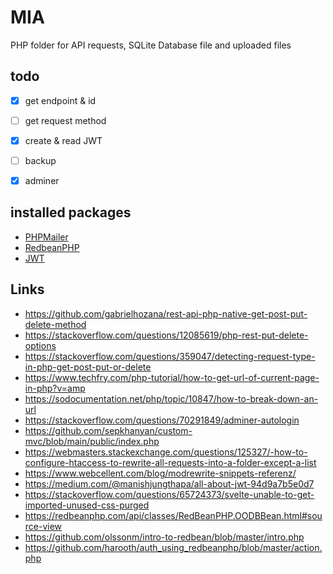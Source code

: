 # MIA

PHP folder for API requests, SQLite Database file and uploaded files

## todo
- [x] get endpoint & id
- [ ] get request method
- [x] create & read JWT
- [ ] backup
- [x] adminer




## installed packages

- [PHPMailer](https://github.com/PHPMailer/PHPMailer)
- [RedbeanPHP](https://github.com/gabordemooij/redbean)
- [JWT](https://github.com/firebase/php-jwt)


## Links

- https://github.com/gabrielhozana/rest-api-php-native-get-post-put-delete-method
- https://stackoverflow.com/questions/12085619/php-rest-put-delete-options
- https://stackoverflow.com/questions/359047/detecting-request-type-in-php-get-post-put-or-delete
- https://www.techfry.com/php-tutorial/how-to-get-url-of-current-page-in-php?v=amp
- https://sodocumentation.net/php/topic/10847/how-to-break-down-an-url
- https://stackoverflow.com/questions/70291849/adminer-autologin
- https://github.com/sepkhanyan/custom-mvc/blob/main/public/index.php
- https://webmasters.stackexchange.com/questions/125327/-how-to-configure-htaccess-to-rewrite-all-requests-into-a-folder-except-a-list
- https://www.webcellent.com/blog/modrewrite-snippets-referenz/
- https://medium.com/@manishjungthapa/all-about-jwt-94d9a7b5e0d7
- https://stackoverflow.com/questions/65724373/svelte-unable-to-get-imported-unused-css-purged
- https://redbeanphp.com/api/classes/RedBeanPHP.OODBBean.html#source-view
- https://github.com/olssonm/intro-to-redbean/blob/master/intro.php
- https://github.com/harooth/auth_using_redbeanphp/blob/master/action.php